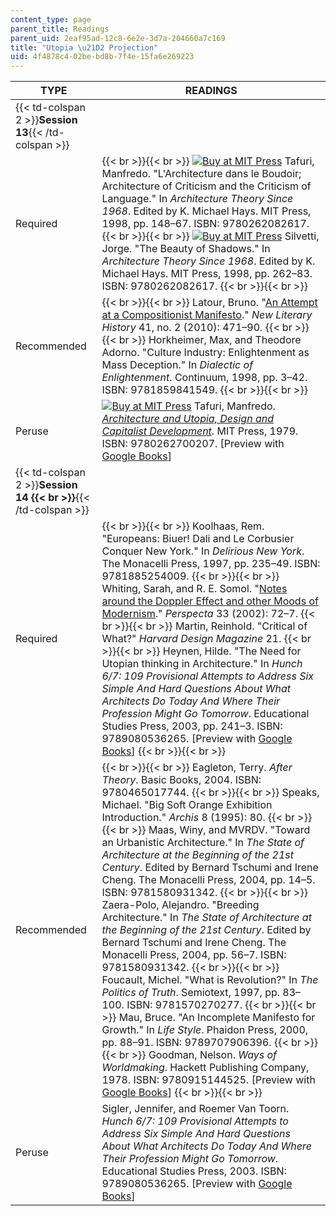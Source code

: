 ```yaml
---
content_type: page
parent_title: Readings
parent_uid: 2eaf95ad-12c8-6e2e-3d7a-204660a7c169
title: "Utopia \u21D2 Projection"
uid: 4f4878c4-02be-bd8b-7f4e-15fa6e269223
---
```


| TYPE | READINGS |
| --- | --- |
| {{< td-colspan 2 >}}**Session 13**{{< /td-colspan >}} ||
| Required |  {{< br >}}{{< br >}} [![Buy at MIT Press](/images/mp_logo.gif)](https://mitpress.mit.edu/9780262082617) Tafuri, Manfredo. "L'Architecture dans le Boudoir; Architecture of Criticism and the Criticism of Language." In _Architecture Theory Since 1968_. Edited by K. Michael Hays. MIT Press, 1998, pp. 148–67. ISBN: 9780262082617. {{< br >}}{{< br >}} [![Buy at MIT Press](/images/mp_logo.gif)](https://mitpress.mit.edu/9780262082617) Silvetti, Jorge. "The Beauty of Shadows." In _Architecture Theory Since 1968_. Edited by K. Michael Hays. MIT Press, 1998, pp. 262–83. ISBN: 9780262082617. {{< br >}}{{< br >}}  |
| Recommended |  {{< br >}}{{< br >}} Latour, Bruno. "[An Attempt at a Compositionist Manifesto](http://muse.jhu.edu/login?auth=0&type=summary&url=/journals/new_literary_history/v041/41.3.latour.html)." _New Literary History_ 41, no. 2 (2010): 471–90. {{< br >}}{{< br >}} Horkheimer, Max, and Theodore Adorno. "Culture Industry: Enlightenment as Mass Deception." In _Dialectic of Enlightenment_. Continuum, 1998, pp. 3–42. ISBN: 9781859841549. {{< br >}}{{< br >}}  |
| Peruse | [![Buy at MIT Press](/images/mp_logo.gif)](https://mitpress.mit.edu/9780262700207) Tafuri, Manfredo. [_Architecture and Utopia, Design and Capitalist Development_](https://mitpress.mit.edu/9780262700207). MIT Press, 1979. ISBN: 9780262700207. \[Preview with [Google Books](http://books.google.com/books?id=pOp6J7f3i64C&pg=PAfrontpage#v=onepage)\] |
| {{< td-colspan 2 >}}**Session 14  {{< br >}}**{{< /td-colspan >}} ||
| Required |  {{< br >}}{{< br >}} Koolhaas, Rem. "Europeans: Biuer! Dali and Le Corbusier Conquer New York." In _Delirious New York_. The Monacelli Press, 1997, pp. 235–49. ISBN: 9781885254009. {{< br >}}{{< br >}} Whiting, Sarah, and R. E. Somol. "[Notes around the Doppler Effect and other Moods of Modernism](http://www.scribd.com/doc/65987103/Notes-Around-the-Doppler-Effect-and-Other-Moods-of-Modernism)." _Perspecta_ 33 (2002): 72–7. {{< br >}}{{< br >}} Martin, Reinhold. "Critical of What?" _Harvard Design Magazine_ 21. {{< br >}}{{< br >}} Heynen, Hilde. "The Need for Utopian thinking in Architecture." In _Hunch 6/7: 109 Provisional Attempts to Address Six Simple And Hard Questions About What Architects Do Today And Where Their Profession Might Go Tomorrow_. Educational Studies Press, 2003, pp. 241–3. ISBN: 9789080536265. \[Preview with [Google Books](http://books.google.com/books?id=1gWtn6asGdcC&pg=PA241#v=onepage)\] {{< br >}}{{< br >}}  |
| Recommended |  {{< br >}}{{< br >}} Eagleton, Terry. _After Theory_. Basic Books, 2004. ISBN: 9780465017744. {{< br >}}{{< br >}} Speaks, Michael. "Big Soft Orange Exhibition Introduction." _Archis_ 8 (1995): 80. {{< br >}}{{< br >}} Maas, Winy, and MVRDV. "Toward an Urbanistic Architecture." In _The State of Architecture at the Beginning of the 21st Century_. Edited by Bernard Tschumi and Irene Cheng. The Monacelli Press, 2004, pp. 14–5. ISBN: 9781580931342. {{< br >}}{{< br >}} Zaera-Polo, Alejandro. "Breeding Architecture." In _The State of Architecture at the Beginning of the 21st Century_. Edited by Bernard Tschumi and Irene Cheng. The Monacelli Press, 2004, pp. 56–7. ISBN: 9781580931342. {{< br >}}{{< br >}} Foucault, Michel. "What is Revolution?" In _The Politics of Truth_. Semiotext, 1997, pp. 83–100. ISBN: 9781570270277. {{< br >}}{{< br >}} Mau, Bruce. "An Incomplete Manifesto for Growth." In _Life Style_. Phaidon Press, 2000, pp. 88–91. ISBN: 9789707906396. {{< br >}}{{< br >}} Goodman, Nelson. _Ways of Worldmaking_. Hackett Publishing Company, 1978. ISBN: 9780915144525. \[Preview with [Google Books](http://books.google.com/books?id=Y5aMV3EE6WcC&pg=PAfrontpage#v=onepage)\] {{< br >}}{{< br >}}  |
| Peruse | Sigler, Jennifer, and Roemer Van Toorn. _Hunch 6/7: 109 Provisional Attempts to Address Six Simple And Hard Questions About What Architects Do Today And Where Their Profession Might Go Tomorrow_. Educational Studies Press, 2003. ISBN: 9789080536265. \[Preview with [Google Books](http://books.google.com/books?id=1gWtn6asGdcC&pg=PAfrontcover#v=onepage)\]